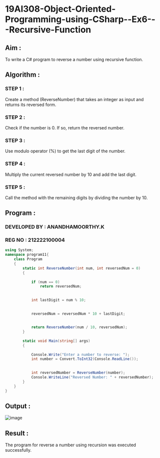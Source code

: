# 19AI308-Object-Oriented-Programming-using-CSharp--Ex6---Recursive-Function

## Aim :

To write a C# program to reverse a number using recursive function.

## Algorithm :

### STEP 1 : 

Create a method (ReverseNumber) that takes an integer as input and returns its reversed form.

### STEP 2 :

Check if the number is 0. If so, return the reversed number.

### STEP 3 :

Use modulo operator (%) to get the last digit of the number.

### STEP 4 :

Multiply the current reversed number by 10 and add the last digit.

### STEP 5 :

Call the method with the remaining digits by dividing the number by 10.

## Program :

### DEVELOPED BY : ANANDHAMOORTHY.K
### REG NO : 212222100004

```C#
using System;
namespace program11{
    class Program
    {
        static int ReverseNumber(int num, int reversedNum = 0)
        {
           
            if (num == 0)
                return reversedNum;
            
           
            int lastDigit = num % 10;
            
            
            reversedNum = reversedNum * 10 + lastDigit;
            
            
            return ReverseNumber(num / 10, reversedNum);
        }
    
        static void Main(string[] args)
        {
         
            Console.Write("Enter a number to reverse: ");
            int number = Convert.ToInt32(Console.ReadLine());
    
            
            int reversedNumber = ReverseNumber(number);
            Console.WriteLine("Reversed Number: " + reversedNumber);
        }
    }
}
```
## Output :

![image](https://github.com/22008686/19AI308-Object-Oriented-Programming-using-CSharp--Ex6---Recursive-Function/assets/118916413/97362985-f7d7-4d7a-9c15-19fde98e61ab)

## Result :

The program for reverse a number using recursion was executed successfully.
